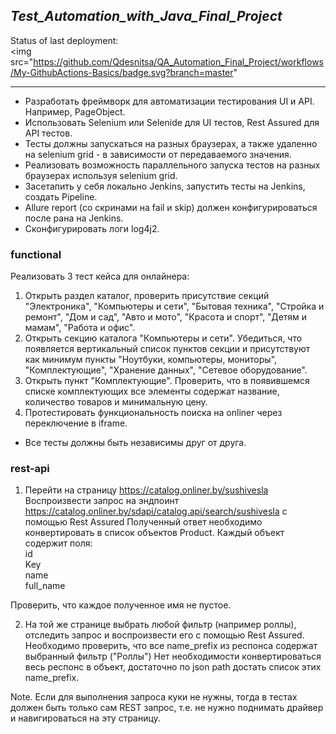 ## **_Test_Automation_with_Java_Final_Project_**

Status of last deployment:<br>
<img src="https://github.com/Qdesnitsa/QA_Automation_Final_Project/workflows/My-GithubActions-Basics/badge.svg?branch=master"

---
+ Разработать фреймворк для автоматизации тестирования UI и API. Например, PageObject.<br>
+ Использовать Selenium или Selenide для UI тестов, Rest Assured для API тестов.<br>
+ Тесты должны запускаться на разных браузерах, а также удаленно на selenium grid - в зависимости от передаваемого значения.<br>
+ Реализовать возможность параллельного запуска тестов на разных браузерах используя selenium grid.<br>
+ Засетапить у себя локально Jenkins, запустить тесты на Jenkins, создать Pipeline.
+ Allure report (со скринами на fail и skip) должен конфигурироваться после рана на Jenkins.
+ Сконфигурировать логи log4j2.<br>

### functional
Реализовать 3 тест кейса для онлайнера:<br>
1. Открыть раздел каталог, проверить присутствие секций "Электроника", "Компьютеры и сети", "Бытовая техника", "Стройка и ремонт", 
   "Дом и сад", "Авто и мото", "Красота и спорт", "Детям и мамам", "Работа и офис".
2. Открыть секцию каталога "Компьютеры и сети". Убедиться, что появляется вертикальный список пунктов секции и присутствуют как минимум
   пункты "Ноутбуки, компьютеры, мониторы", "Комплектующие", "Хранение данных", "Сетевое оборудование".
3. Открыть пункт "Комплектующие". Проверить, что в появившемся списке комплектующих все элементы содержат название, количество товаров
   и минимальную цену.
4. Протестировать функциональность поиска на onliner через переключение в iframe.
 - Все тесты должны быть независимы друг от друга.

### rest-api
1. Перейти на страницу https://catalog.onliner.by/sushivesla
   Воспроизвести запрос на эндпоинт https://catalog.onliner.by/sdapi/catalog.api/search/sushivesla
   с помощью Rest Assured
   Полученный ответ необходимо конвертировать в список объектов Product.
   Каждый объект содержит поля:<br>
   id<br>
   Key<br>
   name<br>
   full_name

Проверить, что каждое полученное имя не пустое.

2. На той же странице выбрать любой фильтр (например роллы), отследить запрос
   и воспроизвести его с помощью Rest Assured.
   Необходимо проверить, что все name_prefix из респонса содержат выбранный фильтр ("Роллы")
   Нет необходимости конвертироваться весь респонс в объект, достаточно по json path
   достать список этих name_prefix.

Note. Если для выполнения запроса куки не нужны, тогда в тестах должен быть только
сам REST запрос, т.е. не нужно поднимать драйвер и навигироваться на эту страницу.
